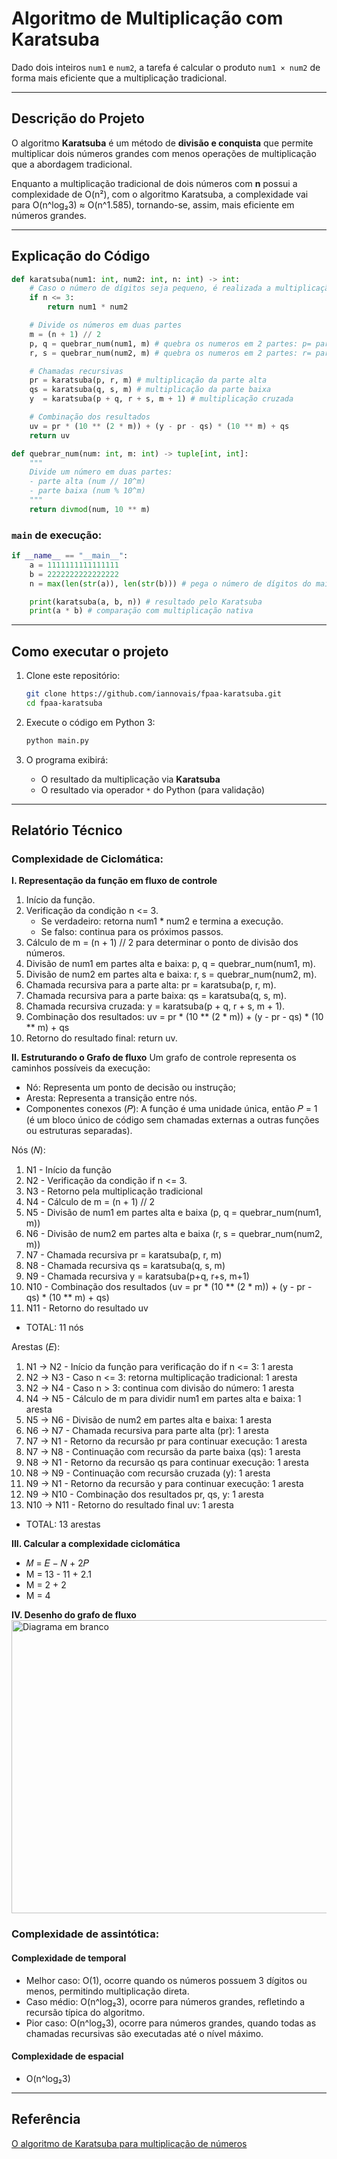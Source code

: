 # Algoritmo de Multiplicação com Karatsuba 
Dado dois inteiros `num1` e `num2`, a tarefa é calcular o produto `num1 × num2` de forma mais eficiente que a multiplicação tradicional.

---

## Descrição do Projeto

O algoritmo **Karatsuba** é um método de **divisão e conquista** que permite multiplicar dois números grandes com menos operações de multiplicação que a abordagem tradicional.

Enquanto a multiplicação tradicional de dois números com **n** possui a complexidade de O(n²), com o algoritmo Karatsuba, a complexidade vai para O(n^log₂3) ≈ O(n^1.585), tornando-se, assim, mais eficiente em números grandes.

---

## Explicação do Código

```python
def karatsuba(num1: int, num2: int, n: int) -> int:
    # Caso o número de dígitos seja pequeno, é realizada a multiplicação direta
    if n <= 3:
        return num1 * num2

    # Divide os números em duas partes
    m = (n + 1) // 2
    p, q = quebrar_num(num1, m) # quebra os numeros em 2 partes: p= parte alta; q= parte baixa de num1
    r, s = quebrar_num(num2, m) # quebra os numeros em 2 partes: r= parte alta; s= parte baixa de num2

    # Chamadas recursivas
    pr = karatsuba(p, r, m) # multiplicação da parte alta
    qs = karatsuba(q, s, m) # multiplicação da parte baixa
    y  = karatsuba(p + q, r + s, m + 1) # multiplicação cruzada

    # Combinação dos resultados
    uv = pr * (10 ** (2 * m)) + (y - pr - qs) * (10 ** m) + qs
    return uv

def quebrar_num(num: int, m: int) -> tuple[int, int]:
    """
    Divide um número em duas partes:
    - parte alta (num // 10^m)
    - parte baixa (num % 10^m)
    """
    return divmod(num, 10 ** m)
```

### `main` de execução:

```python
if __name__ == "__main__":
    a = 1111111111111111
    b = 2222222222222222
    n = max(len(str(a)), len(str(b))) # pega o número de dígitos do maior entre a e b

    print(karatsuba(a, b, n)) # resultado pelo Karatsuba
    print(a * b) # comparação com multiplicação nativa
```

---

## Como executar o projeto

1. Clone este repositório:

   ```bash
   git clone https://github.com/iannovais/fpaa-karatsuba.git
   cd fpaa-karatsuba
   ```

2. Execute o código em Python 3:

   ```bash
   python main.py
   ```

3. O programa exibirá:

   * O resultado da multiplicação via **Karatsuba**
   * O resultado via operador `*` do Python (para validação)

---

## Relatório Técnico

### Complexidade de Ciclomática:

**I. Representação da função em fluxo de controle**
1. Início da função.
2. Verificação da condição n <= 3.
     - Se verdadeiro: retorna num1 * num2 e termina a execução.
     - Se falso: continua para os próximos passos.
3. Cálculo de m = (n + 1) // 2 para determinar o ponto de divisão dos números.
4. Divisão de num1 em partes alta e baixa: p, q = quebrar_num(num1, m).
5. Divisão de num2 em partes alta e baixa: r, s = quebrar_num(num2, m).
6. Chamada recursiva para a parte alta: pr = karatsuba(p, r, m).
7. Chamada recursiva para a parte baixa: qs = karatsuba(q, s, m).
8. Chamada recursiva cruzada: y = karatsuba(p + q, r + s, m + 1).
9. Combinação dos resultados: uv = pr * (10 ** (2 * m)) + (y - pr - qs) * (10 ** m) + qs
10. Retorno do resultado final: return uv.


**II. Estruturando o Grafo de fluxo**
Um grafo de controle representa os caminhos possíveis da execução:
  - Nó: Representa um ponto de decisão ou instrução;
  - Aresta: Representa a transição entre nós.
  - Componentes conexos (𝑃): A função é uma unidade única, então 𝑃 = 1 (é um bloco único de código sem chamadas externas a outras funções ou estruturas separadas).
    
  Nós (𝑁):
  1. N1 - Início da função
  2. N2 - Verificação da condição if n <= 3.
  3. N3 - Retorno pela multiplicação tradicional
  4. N4 - Cálculo de m = (n + 1) // 2
  5. N5 - Divisão de num1 em partes alta e baixa (p, q = quebrar_num(num1, m))
  6. N6 - Divisão de num2 em partes alta e baixa (r, s = quebrar_num(num2, m))
  7. N7 - Chamada recursiva pr = karatsuba(p, r, m)
  8. N8 - Chamada recursiva qs = karatsuba(q, s, m)
  9. N9 - Chamada recursiva y = karatsuba(p+q, r+s, m+1)
  10. N10 - Combinação dos resultados (uv = pr * (10 ** (2 * m)) + (y - pr - qs) * (10 ** m) + qs)
  11. N11 - Retorno do resultado uv
  - TOTAL: 11 nós
      
  Arestas (𝐸):
  1. N1 -> N2 - Início da função para verificação do if n <= 3: 1 aresta
  2. N2 -> N3 - Caso n <= 3: retorna multiplicação tradicional: 1 aresta
  3. N2 -> N4 - Caso n > 3: continua com divisão do número: 1 aresta
  4. N4 -> N5 - Cálculo de m para dividir num1 em partes alta e baixa: 1 aresta
  5. N5 -> N6 - Divisão de num2 em partes alta e baixa: 1 aresta
  6. N6 -> N7 - Chamada recursiva para parte alta (pr): 1 aresta
  7. N7 -> N1 - Retorno da recursão pr para continuar execução: 1 aresta
  8. N7 -> N8 - Continuação com recursão da parte baixa (qs): 1 aresta
  9. N8 -> N1 - Retorno da recursão qs para continuar execução: 1 aresta
  10. N8 -> N9 - Continuação com recursão cruzada (y): 1 aresta
  11. N9 -> N1 - Retorno da recursão y para continuar execução: 1 aresta
  12. N9 -> N10 - Combinação dos resultados pr, qs, y: 1 aresta
  13. N10 -> N11 - Retorno do resultado final uv: 1 aresta
  - TOTAL: 13 arestas

**III. Calcular a complexidade ciclomática**
- 𝑀 = 𝐸 − 𝑁 + 2𝑃
- M = 13 - 11 + 2.1
- M = 2 + 2
- M = 4 

**IV. Desenho do grafo de fluxo**
<img width="1400" height="469" alt="Diagrama em branco" src="https://github.com/user-attachments/assets/31254dda-a7c0-4c35-acc1-6f585f72c273" />

### Complexidade de assintótica:

#### Complexidade de temporal

- Melhor caso: O(1), ocorre quando os números possuem 3 dígitos ou menos, permitindo multiplicação direta.
- Caso médio: O(n^log₂3), ocorre para números grandes, refletindo a recursão típica do algoritmo.
- Pior caso: O(n^log₂3), ocorre para números grandes, quando todas as chamadas recursivas são executadas até o nível máximo.

#### Complexidade de espacial
- O(n^log₂3)

---

## Referência

[O algoritmo de Karatsuba para multiplicação de números](https://www.ime.usp.br/~pf/analise_de_algoritmos/aulas/karatsuba.html)

